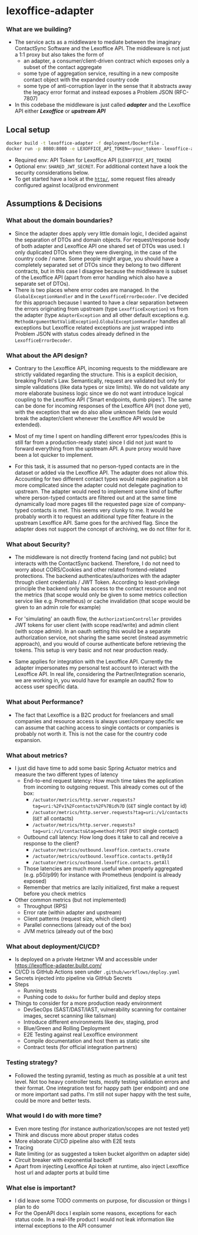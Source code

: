 # lexoffice-adapter
### What are we building?
- The service acts as a middleware to mediate between the imaginary ContactSync Software and the Lexoffice API. The
  middleware is not just a 1:1 proxy but also takes the form of
  - an adapter, a consumer/client-driven contract which exposes only a subset of the contact aggregate
  - some type of aggregation service, resulting in a new composite contact object with the expanded country code
  - some type of anti-corruption layer in the sense that it abstracts away the legacy error format and instead exposes
    a Problem JSON (RFC-7807)
- In this codebase the middleware is just called _**adapter**_ and the Lexoffice API either **_Lexoffice_** or **_upstream API_**

## Local setup
```bash
docker build -t lexoffice-adapter -f deployment/Dockerfile .
docker run -p 8080:8080 -e LEXOFFICE_API_TOKEN=<your_token> lexoffice-adapter
```
- Required env: API Token for Lexoffice API (`LEXOFFICE_API_TOKEN`)
- Optional env:  `SHARED_JWT_SECRET`. For additional context have a look the security considerations below.
- To get started have a look at the [`http/`](http/), some request files already configured against local/prod environment

## Assumptions & Decisions
### What about the domain boundaries?

- Since the adapter does apply very little domain logic, I decided against the separation of DTOs and domain objects. For
  request/response body of both adapter and Lexoffice API one shared set of DTOs was used. I only duplicated DTOs
  when they were diverging, in the case of the country code / name. Some people might argue, you should have a
  completely separated set of DTOs since they belong to two different contracts, but in this case I disagree
  because the middleware is
  subset of the Lexoffice API (apart from error handling which also have a separate set of DTOs).
- There is two places where error codes are managed. In the `GlobalExceptionHandler` and in the `LexofficeErrorDecoder`.
  I've decided for this approach because I wanted to have a clear separation between the errors originating from
  upstream (type `LexofficeException`) vs from the adapter (type `AdapterException` and all other default exceptions
  e.g. `MethodArgumentNotValidException`).`GlobalExceptionHandler` handles all exceptions but Lexoffice related
  exceptions are just wrapped into Problem JSON with status codes already defined in the `LexofficeErrorDecoder`.

### What about the API design?

- Contrary to the Lexoffice API, incoming requests to the middleware are strictly validated regarding the structure.
  This is a explicit decision, breaking Postel's Law. Semantically, request are validated but only for simple
  validations (like data types or size limits). We do not validate any more elaborate business logic since we do not
  want introduce logical coupling to the Lexoffice API ('Smart endpoints, dumb pipes'). The same can be done for incoming responses of the Lexoffice API (not done yet), with the exception that we do also allow
  unknown fields (we would break the adapter/client whenever the Lexoffice API would be extended).

- Most of my time I spent on handling different error types/codes (this is still far from a production-ready state)
  since I did not just want to forward everything from the upstream API. A pure proxy would have been a lot quicker to
  implement.

- For this task, it is assumed that no person-typed contacts are in the dataset or added via the Lexoffice API. The
  adapter does not allow this. Accounting for two different contact types would make pagination a bit more complicated
  since the adapter could not delegate pagination to upstream. The adapter would need to implement some kind of buffer
  where person-typed contacts are filtered out and at the same time dynamically load more pages till the requested page
  size of company-typed contacts is met. This seems very clunky to me. It would be probably worth it to request an
  additional type filter feature in the upstream Lexoffice API. Same goes for the archived flag. Since the adapter does
  not support the concept of archiving, we do not filter for it.

### What about Security?

- The middleware is not directly frontend facing (and not public) but interacts with the ContactSync backend.
  Therefore, I do not need to worry about CORS/Cookies and other related frontend-related protections. The backend
  authenticates/authorizes with the adapter through client credentials / JWT Token. According to least-privilege
  principle the backend only has access to the contact resource and not the metrics (that scope would only be given to
  some metrics collection service like e.g. Prometheus) or cache invalidation (that scope would be given to an admin
  role for example)

- For 'simulating' an oauth flow, the `AuthorizationController` provides JWT tokens for user client (with scope
  read/write) and admin client (with scope admin). In an oauth setting this would be a separate authorization service,
  not sharing the same secret (instead asymmetric approach), and you would
  of course authenticate before retrieving the tokens. This setup is very basic and not near production ready.

- Same applies for integration with the Lexoffice API. Currently the adapter impersonates my personal test account to
  interact with the Lexoffice API. In real life, considering the Partner/Integration scenario, we are working in, you
  would have for example an oauth2 flow to access user specific data.

### What about Performance?

- The fact that Lexoffice is a B2C product for freelancers and small companies and resource access is always
  user/company specific we can assume that caching access to single contacts or companies is probably not worth it. This
  is not the case for the country code expansion.

### What about metrics?

- I just did have time to add some basic Spring Actuator metrics and measure the two different types of latency
    - End-to-end request latency: How much time takes the application from incoming to outgoing request. This already comes out of the box:
      - `/actuator/metrics/http.server.requests?tag=uri:%2Fv1%2Fcontacts%2F%7Bid%7D` (`GET` single contact by id)
      - `/actuator/metrics/http.server.requests?tag=uri:/v1/contacts` (`GET` all contacts)
      - `/actuator/metrics/http.server.requests?tag=uri:/v1/contacts&tag=method:POST` (`POST` single contact)
    - Outbound call latency: How long does it take to call and receive a response to the client?
      - `/actuator/metrics/outbound.lexoffice.contacts.create`
      - `/actuator/metrics/outbound.lexoffice.contacts.getById`
      - `/actuator/metrics/outbound.lexoffice.contacts.getAll`
    - Those latencies are much more useful when properly aggregated (e.g. p50/p99) for instance with Prometheus (endpoint is already exposed)
    - Remember that metrics are lazily initialized, first make a request before you check metrics
- Other common metrics (but not implemented)
    - Throughput (RPS)
    - Error rate (within adapter and upstream)
    - Client patterns (request size, which client)
    - Parallel connections (already out of the box)
    - JVM metrics (already out of the box)

### What about deployment/CI/CD?
- Is deployed on a private Hetzner VM and accessible under https://lexoffice-adapter.bulbt.com/
- CI/CD is GitHub Actions seen under `.github/workflows/deploy.yaml`
- Secrets injected into pipeline via GitHub Secrets
- Steps
  - Running tests
  - Pushing code to `dokku` for further build and deploy steps
- Things to consider for a more production ready environment
  - DevSecOps (SAST/DAST/IAST, vulnerability scanning for container images, secret scanning like talisman)
  - Introduce different environments like dev, staging, prod
  - Blue/Green and Rolling Deployment
  - E2E Testing against real Lexoffice environment
  - Compile documentation and host them as static site
  - Contract tests (for official integration partners)

### Testing strategy?

- Followed the testing pyramid, testing as much as possible at a unit test level. Not too heavy controller tests, mostly
  testing validation errors and their format. One integration test for happy path (per endpoint) and one or
  more important sad paths. I'm still not super happy with the test suite, could be more and better tests.

### What would I do with more time?

- Even more testing (for instance authorization/scopes are not tested yet)
- Think and discuss more about proper status codes
- More elaborate CI/CD pipeline also with E2E tests
- Tracing
- Rate limiting (or as suggested a token bucket algorithm on adapter side)
- Circuit breaker with exponential backoff
- Apart from injecting Lexoffice Api token at runtime, also inject Lexoffice host url and adapter ports at build time

### What else is important?

- I did leave some TODO comments on purpose, for discussion or things I plan to do
- For the OpenAPI docs I explain some reasons, exceptions for each status code. In a real-life product I would not leak
  information like internal exceptions to the API consumer